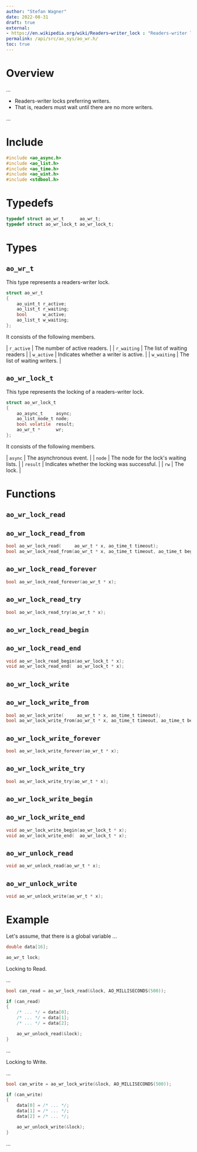 ```yaml
---
author: "Stefan Wagner"
date: 2022-08-31
draft: true
external:
- https://en.wikipedia.org/wiki/Readers–writer_lock : "Readers-writer lock"
permalink: /api/src/ao_sys/ao_wr.h/
toc: true
---
```


# Overview

...

- Readers-writer locks preferring writers.
- That is, readers must wait until there are no more writers.

...

# Include

```c
#include <ao_async.h>
#include <ao_list.h>
#include <ao_time.h>
#include <ao_uint.h>
#include <stdbool.h>
```

# Typedefs

```c
typedef struct ao_wr_t      ao_wr_t;
typedef struct ao_wr_lock_t ao_wr_lock_t;
```

# Types

## `ao_wr_t`

This type represents a readers-writer lock.

```c
struct ao_wr_t
{
    ao_uint_t r_active;
    ao_list_t r_waiting;
    bool      w_active;
    ao_list_t w_waiting;
};
```

It consists of the following members.

| `r_active` | The number of active readers. |
| `r_waiting` | The list of waiting readers |
| `w_active` | Indicates whether a writer is active. |
| `w_waiting` | The list of waiting writers. |

## `ao_wr_lock_t`

This type represents the locking of a readers-writer lock.

```c
struct ao_wr_lock_t
{
    ao_async_t     async;
    ao_list_node_t node;
    bool volatile  result;
    ao_wr_t *      wr;
};
```

It consists of the following members.

| `async` | The asynchronous event. |
| `node` | The node for the lock's waiting lists. |
| `result` | Indicates whether the locking was successful. |
| `rw` | The lock. |

# Functions

## `ao_wr_lock_read`
## `ao_wr_lock_read_from`

```c
bool ao_wr_lock_read(     ao_wr_t * x, ao_time_t timeout);
bool ao_wr_lock_read_from(ao_wr_t * x, ao_time_t timeout, ao_time_t beginning);
```

## `ao_wr_lock_read_forever`

```c
bool ao_wr_lock_read_forever(ao_wr_t * x);
```

## `ao_wr_lock_read_try`

```c
bool ao_wr_lock_read_try(ao_wr_t * x);
```

## `ao_wr_lock_read_begin`
## `ao_wr_lock_read_end`

```c
void ao_wr_lock_read_begin(ao_wr_lock_t * x);
void ao_wr_lock_read_end(  ao_wr_lock_t * x);
```

## `ao_wr_lock_write`
## `ao_wr_lock_write_from`

```c
bool ao_wr_lock_write(     ao_wr_t * x, ao_time_t timeout);
bool ao_wr_lock_write_from(ao_wr_t * x, ao_time_t timeout, ao_time_t beginning);
```

## `ao_wr_lock_write_forever`

```c
bool ao_wr_lock_write_forever(ao_wr_t * x);
```

## `ao_wr_lock_write_try`

```c
bool ao_wr_lock_write_try(ao_wr_t * x);
```

## `ao_wr_lock_write_begin`
## `ao_wr_lock_write_end`

```c
void ao_wr_lock_write_begin(ao_wr_lock_t * x);
void ao_wr_lock_write_end(  ao_wr_lock_t * x);
```

## `ao_wr_unlock_read`

```c
void ao_wr_unlock_read(ao_wr_t * x);
```

## `ao_wr_unlock_write`

```c
void ao_wr_unlock_write(ao_wr_t * x);
```

# Example

Let's assume, that there is a global variable ...

```c
double data[16];
```

```c
ao_wr_t lock;
```

Locking to Read.

...

```c
bool can_read = ao_wr_lock_read(&lock, AO_MILLISECONDS(500));

if (can_read)
{
    /* ... */ = data[0];
    /* ... */ = data[1];
    /* ... */ = data[2];

    ao_wr_unlock_read(&lock);
}
```

...

Locking to Write.

...

```c
bool can_write = ao_wr_lock_write(&lock, AO_MILLISECONDS(500));

if (can_write)
{
    data[0] = /* ... */;
    data[1] = /* ... */;
    data[2] = /* ... */;

    ao_wr_unlock_write(&lock);
}
```

...

